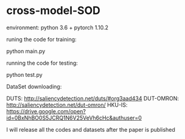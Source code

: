 # cross-model-SOD

environment: python 3.6 + pytorch 1.10.2

runing the code for training:

python main.py

running the code for testing:

python test.py

DataSet downloading:

DUTS: http://saliencydetection.net/duts/#org3aad434
DUT-OMRON:  http://saliencydetection.net/dut-omron/
HKU-IS: https://drive.google.com/open?id=0BxNhBO0S5JCRQ1N6V25VeVh6cHc&authuser=0

I will release all the codes and datasets after the paper is published
